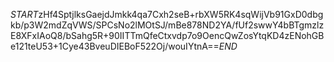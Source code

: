 $START$zHf4SptjlksGaejdJmkk4qa7Cxh2seB+rbXW5RK4sqWijVb91GxD0dbgkb/p3W2mdZqVWS/SPCsNo2lMOtSJ/mBe878ND2YA/fUf2swwY4bBTgmzlzE8XFxIAoQ8/bSahg5R+90IITTmQfeCtxvdp7o9OencQwZosYtqKD4zENohGBe121teU53+1Cye43BveuDIEBoF522Oj/wouIYtnA==$END$